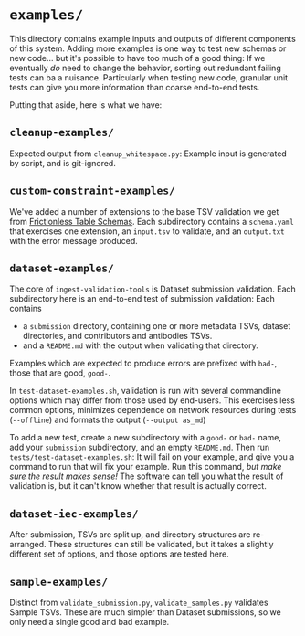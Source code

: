 # `examples/`

This directory contains example inputs and outputs of different components of this system.
Adding more examples is one way to test new schemas or new code...
but it's possible to have too much of a good thing:
If we eventually _do_ need to change the behavior,
sorting out redundant failing tests can ba a nuisance.
Particularly when testing new code, granular unit tests can give you more information than coarse end-to-end tests.

Putting that aside, here is what we have:

## `cleanup-examples/`

Expected output from `cleanup_whitespace.py`: Example input is generated by script, and is git-ignored.

## `custom-constraint-examples/`

We've added a number of extensions to the base TSV validation we get from
[Frictionless Table Schemas](https://specs.frictionlessdata.io/table-schema/).
Each subdirectory contains a `schema.yaml` that exercises one extension,
an `input.tsv` to validate, and an `output.txt` with the error message produced.

## `dataset-examples/`

The core of `ingest-validation-tools` is Dataset submission validation.
Each subdirectory here is an end-to-end test of submission validation: Each contains
- a `submission` directory, containing one or more metadata TSVs, dataset directories, and contributors and antibodies TSVs.
- and a `README.md` with the output when validating that directory.

Examples which are expected to produce errors are prefixed with `bad-`, those that are good, `good-`.

In `test-dataset-examples.sh`, validation is run with several commandline options which may differ
from those used by end-users. This exercises less common options,
minimizes dependence on network resources during tests (`--offline`) and formats the output (`--output as_md`)

To add a new test, create a new subdirectory with a `good-` or `bad-` name, add your `submission` subdirectory,
and an empty `README.md`. Then run `tests/test-dataset-examples.sh`: It will fail on your example,
and give you a command to run that will fix your example. Run this command, _but make sure the result makes sense!_
The software can tell you what the result of validation is, but it can't know whether that result is actually correct.

## `dataset-iec-examples/`

After submission, TSVs are split up, and directory structures are re-arranged.
These structures can still be validated, but it takes a slightly different set of options,
and those options are tested here. 

## `sample-examples/`

Distinct from `validate_submission.py`, `validate_samples.py` validates Sample TSVs.
These are much simpler than Dataset submissions, so we only need a single good and bad example.